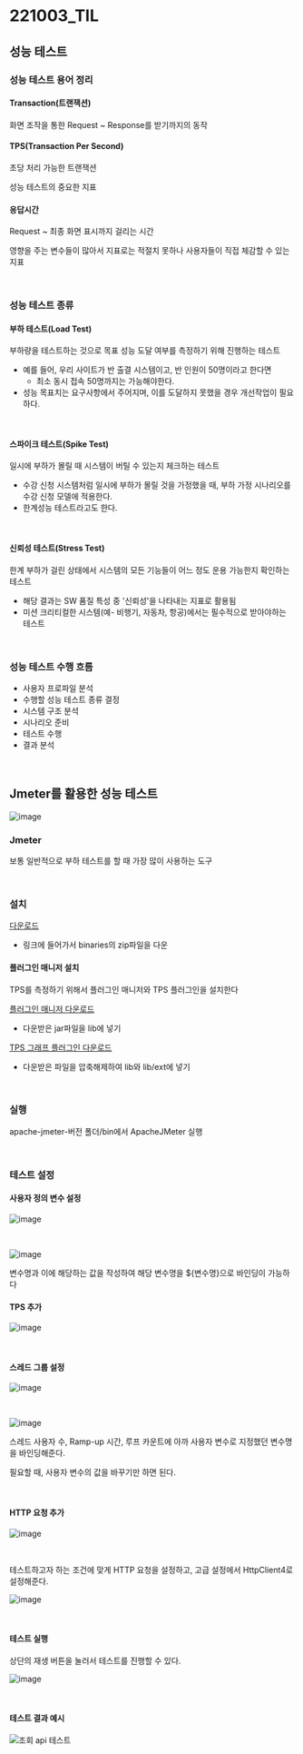 # 221003_TIL

## 성능 테스트

### 성능 테스트 용어 정리

#### Transaction(트랜잭션)

화면 조작을 통한 Request ~ Response를 받기까지의 동작

#### TPS(Transaction Per Second)

초당 처리 가능한 트랜잭션

성능 테스트의 중요한 지표

#### 응답시간

Request ~ 최종 화면 표시까지 걸리는 시간

영향을 주는 변수들이 많아서 지표로는 적절치 못하나 사용자들이 직접 체감할 수 있는 지표

<br>

### 성능 테스트 종류

#### 부하 테스트(Load Test)

부하량을 테스트하는 것으로 목표 성능 도달 여부를 측정하기 위해 진행하는 테스트

- 예를 들어, 우리 사이트가 반 출결 시스템이고, 반 인원이 50명이라고 한다면
  - 최소 동시 접속 50명까지는 가능해야한다.
- 성능 목표치는 요구사항에서 주어지며, 이를 도달하지 못했을 경우 개선작업이 필요하다.

<br>

#### 스파이크 테스트(Spike Test)

일시에 부하가 몰릴 때 시스템이 버틸 수 있는지 체크하는 테스트

- 수강 신청 시스템처럼 일시에 부하가 몰릴 것을 가정했을 때, 부하 가정 시나리오를 수강 신청 모델에 적용한다.
- 한계성능 테스트라고도 한다.

<br>

#### 신뢰성 테스트(Stress Test)

한계 부하가 걸린 상태에서 시스템의 모든 기능들이 어느 정도 운용 가능한지 확인하는 테스트

- 해당 결과는 SW 품질 특성 중 '신뢰성'을 나타내는 지표로 활용됨
- 미션 크리티컬한 시스템(예- 비행기, 자동차, 항공)에서는 필수적으로 받아야하는 테스트

<br>

### 성능 테스트 수행 흐름

- 사용자 프로파일 분석
- 수행할 성능 테스트 종류 결정
- 시스템 구조 분석
- 시나리오 준비
- 테스트 수행
- 결과 분석

<br>

## Jmeter를 활용한 성능 테스트

![image](https://user-images.githubusercontent.com/93081720/193521585-3a19edd8-36f7-4f46-91a0-3fa3b149aa67.png)

### Jmeter

보통 일반적으로 부하 테스트를 할 때 가장 많이 사용하는 도구

<br>

### 설치

[다운로드](http://jmeter.apache.org/download_jmeter.cgi)

- 링크에 들어가서 binaries의 zip파일을 다운

#### 플러그인 매니저 설치

TPS를 측정하기 위해서 플러그인 매니저와 TPS 플러그인을 설치한다

[플러그인 매니저 다운로드](https://jmeter-plugins.org/get/)

- 다운받은 jar파일을 lib에 넣기

[TPS 그래프 플러그인 다운로드](https://jmeter-plugins.org/?search=jpgc-graphs-basic)

- 다운받은 파일을 압축해제하여 lib와 lib/ext에 넣기

<br>

### 실행

apache-jmeter-버전 폴더/bin에서 ApacheJMeter 실행

<br>

### 테스트 설정

#### 사용자 정의 변수 설정

![image](https://user-images.githubusercontent.com/93081720/193525666-d59938a5-f704-445a-aace-ed32a03df7dd.png)

<br>

![image](https://user-images.githubusercontent.com/93081720/193525777-360908a9-94e1-47f8-927c-f901811fa47e.png)

변수명과 이에 해당하는 값을 작성하여 해당 변수명을 ${변수명}으로 바인딩이 가능하다

#### TPS 추가

![image](https://user-images.githubusercontent.com/93081720/193526221-99e15ec9-9b8f-468f-9ccd-64faf52e9583.png)

<br>

#### 스레드 그룹 설정

![image](https://user-images.githubusercontent.com/93081720/193526438-6648654d-b1ee-4eda-9345-d531783ab4dc.png)

<br>

![image](https://user-images.githubusercontent.com/93081720/193526666-241709dc-6378-4869-a8ef-e175a08921f2.png)

스레드 사용자 수, Ramp-up 시간, 루프 카운트에 아까 사용자 변수로 지정했던 변수명을 바인딩해준다.

필요할 때, 사용자 변수의 값을 바꾸기만 하면 된다.

<br>

#### HTTP 요청 추가

![image](https://user-images.githubusercontent.com/93081720/193526901-9bacf9e9-f732-4c3a-be9c-22d6164efbcc.png)

<br>

테스트하고자 하는 조건에 맞게 HTTP 요청을 설정하고, 고급 설정에서 HttpClient4로 설정해준다.

![image](https://user-images.githubusercontent.com/93081720/193527023-f6e144d2-ae4a-4d25-806e-a4ddab98f391.png)

<br>

#### 테스트 실행

상단의 재생 버튼을 눌러서 테스트를 진행할 수 있다.

![image](https://user-images.githubusercontent.com/93081720/193527298-d44f853e-941c-4a1f-a952-846dd962a8b3.png)

<br>

#### 테스트 결과 예시

![조회 api 테스트](https://user-images.githubusercontent.com/93081720/193527485-6a9a057b-bff7-480d-9f9d-2d02dd80d7ed.png)